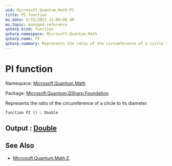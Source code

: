 ```yaml
---
uid: Microsoft.Quantum.Math.PI
title: PI function
ms.date: 6/15/2021 12:00:00 AM
ms.topic: managed-reference
qsharp.kind: function
qsharp.namespace: Microsoft.Quantum.Math
qsharp.name: PI
qsharp.summary: Represents the ratio of the circumference of a circle to its diameter.
---
```


# PI function

Namespace: [Microsoft.Quantum.Math](xref:Microsoft.Quantum.Math)

Package: [Microsoft.Quantum.QSharp.Foundation](https://nuget.org/packages/Microsoft.Quantum.QSharp.Foundation)


Represents the ratio of the circumference of a circle to its diameter.

```qsharp
function PI () : Double
```


## Output : [Double](xref:microsoft.quantum.qsharp.valueliterals#double-literals)



## See Also

- [Microsoft.Quantum.Math.E](xref:Microsoft.Quantum.Math.E)